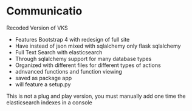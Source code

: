 # Communicatio
Recoded Version of VKS
- Features Bootstrap 4 with redesign of full site
- Have instead of json mixed with sqlalchemy only flask sqlalchemy
- Full Text Search with elasticsearch
- Through sqlalchemy support for many database types
- Organized with different files for different types of actions
- adnvanced functions and function viewing
- saved as package app
- will feature a setup.py

This is not a plug and play version, you must manually add one time the elasticsearch indexes in a console
